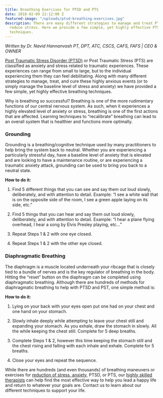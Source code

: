 ```yaml
---
title: Breathing Exercises for PTSD and PTS
date: 2018-02-09 22:12:00 Z
featured-image: "/uploads/ptsd-breathing-exercises.jpg"
description: There are many different strategies to manage and treat PTSD and help
  reduce stress. Here we provide a few simple, yet highly effective PTSD breathing
  techniques.
---
```


_Written by Dr. Navid Hannanvash_ 
_PT, DPT, ATC, CSCS, CAFS, FAFS | CEO & OWNER_

[Post Traumatic Stress Disorder (PTSD)](https://www.nimh.nih.gov/health/topics/post-traumatic-stress-disorder-ptsd/index.shtml) or Post Traumatic Stress (PTS) are classified as anxiety and stress related to traumatic experiences. These experiences can range from small to large, but to the individual experiencing them they can feel debilitating. Along with many different strategies to manage, treat, and cure these highly anxious events (or to simply manage the baseline level of stress and anxiety) we have provided a few simple, yet highly effective breathing techniques.

Why is breathing so successful? Breathing is one of the more rudimentary functions of our central nervous system. As such, when it experiences a highly elevated level of anxiety or stress, breathing is one of the first actions that are affected. Learning techniques to “recalibrate” breathing can lead to an overall system that is healthier and functions more optimally. 

### Grounding

Grounding is a breathing/cognitive technique used by many practitioners to help bring the system back to neutral. Whether you are experiencing a particularly stressful day, have a baseline level of anxiety that is elevated and are looking to have a maintenance routine, or are experiencing a traumatic anxiety attack, grounding can be used to bring you back to a neutral state.

**How to do it:**

1) Find 5 different things that you can see and say them out loud slowly, deliberately, and with attention to detail. Example: “I see a white wall that is on the opposite side of the room, I see a green apple laying on its side, etc.”

2) Find 5 things that you can hear and say them out loud slowly, deliberately, and with attention to detail. Example: “I hear a plane flying overhead, I hear a song by Elvis Presley playing, etc…”

3) Repeat Steps 1 & 2 with one eye closed.

4) Repeat Steps 1 & 2 with the other eye closed.

### Diaphragmatic Breathing

The diaphragm is a muscle located underneath your ribcage that is closely tied to a bundle of nerves and is the key regulator of breathing in the body. Hitting the “reset” button on the diaphragm can be completed using diaphragmatic breathing. Although there are hundreds of methods for diaphragmatic breathing to help with PTSD and PST, one simple method is:

**How to do it:**

1) Lying on your back with your eyes open put one had on your chest and one hand on your stomach.

2) Slowly inhale deeply while attempting to leave your chest still and expanding your stomach. As you exhale, draw the stomach in slowly. All the while keeping the chest still. Complete for 5 deep breaths.

3) Complete Steps 1 & 2, however this time keeping the stomach still and the chest rising and falling with each inhale and exhale. Complete for 5 breaths.

4) Close your eyes and repeat the sequence.

While there are hundreds (and even thousands) of breathing maneuvers or exercises for [reduction of stress, anxiety](https://www.riseprimewellness.com/blog/make-2018-the-year-of-improved-wellness), PTSD, or PTS, our [highly skilled therapists](/staff) can help find the most effective way to help you lead a happy life and return to whatever your goals are. Contact us to learn about our different techniques to support your life.
